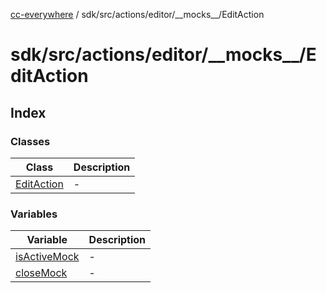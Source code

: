 [cc-everywhere](../../../../../../index.md) / sdk/src/actions/editor/\_\_mocks\_\_/EditAction

# sdk/src/actions/editor/\_\_mocks\_\_/EditAction

## Index

### Classes

| Class | Description |
| ------ | ------ |
| [EditAction](classes/EditAction.md) | - |

### Variables

| Variable | Description |
| ------ | ------ |
| [isActiveMock](variables/isActiveMock.md) | - |
| [closeMock](variables/closeMock.md) | - |
